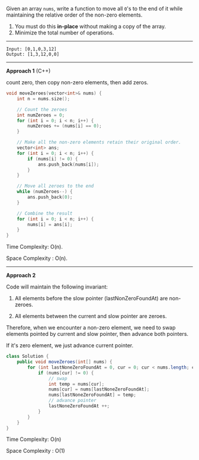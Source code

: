 Given an array `nums`, write a function to move all `0`'s to the end of it while maintaining the relative order of the non-zero elements.

1. You must do this **in-place** without making a copy of the array.
2. Minimize the total number of operations.

---

```
Input: [0,1,0,3,12]
Output: [1,3,12,0,0]
```

---

**Approach 1** (C++)

count zero, then copy non-zero elements, then add zeros.

```c++
void moveZeroes(vector<int>& nums) {
    int n = nums.size();

    // Count the zeroes
    int numZeroes = 0;
    for (int i = 0; i < n; i++) {
        numZeroes += (nums[i] == 0);
    }

    // Make all the non-zero elements retain their original order.
    vector<int> ans;
    for (int i = 0; i < n; i++) {
        if (nums[i] != 0) {
            ans.push_back(nums[i]);
        }
    }

    // Move all zeroes to the end
    while (numZeroes--) {
        ans.push_back(0);
    }

    // Combine the result
    for (int i = 0; i < n; i++) {
        nums[i] = ans[i];
    }
}
```

Time Complexity: O(n). 

Space Complexity : O(n).

---

**Approach 2**

Code will maintain the following invariant:

1. All elements before the slow pointer (lastNonZeroFoundAt) are non-zeroes.

2. All elements between the current and slow pointer are zeroes.



Therefore, when we encounter a non-zero element, we need to swap elements pointed by current and slow pointer, then advance both pointers.

If it's zero element, we just advance current pointer.

```java
class Solution {
    public void moveZeroes(int[] nums) {
        for (int lastNoneZeroFoundAt = 0, cur = 0; cur < nums.length; cur ++) {
            if (nums[cur] != 0) {
              	// swap
                int temp = nums[cur];
                nums[cur] = nums[lastNoneZeroFoundAt];
                nums[lastNoneZeroFoundAt] = temp;
              	// advance pointer
                lastNoneZeroFoundAt ++;
            }
        }
    }
}
```

Time Complexity: O(n)

Space Complexity : O(1)

